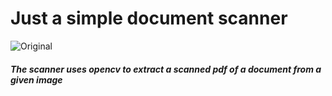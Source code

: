 # Just a simple document scanner 

![Original](docs/orginal.jpg)

##### The scanner uses opencv to extract a scanned pdf of a document from a given image


